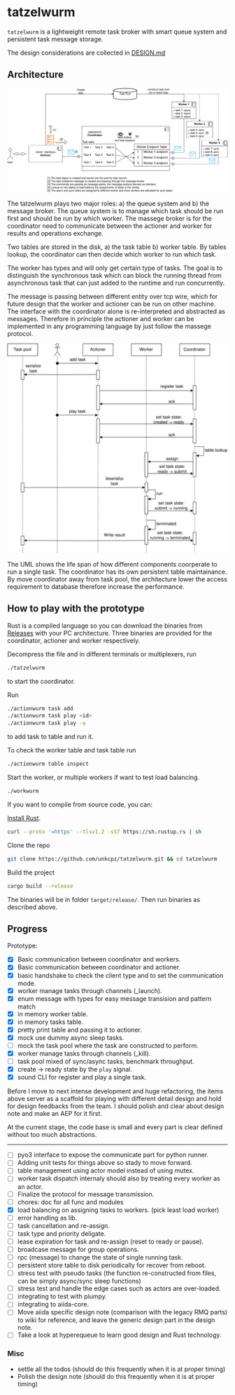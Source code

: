 # tatzelwurm

`tatzelwurm` is a lightweight remote task broker with smart queue system and persistent task message storage.

The design considerations are collected in [DESIGN.md](https://github.com/unkcpz/tatzelwurm/blob/main/DESIGN.md)

## Architecture

![The architecture summary of the new design](./misc/tatzelwurm-arch-tatz-arch.svg)

The tatzelwurm plays two major roles: a) the queue system and b) the message broker.
The queue system is to manage which task should be run first and should be run by which worker.
The massege broker is for the coordinator need to communicate between the actioner and worker for results and operations exchange.

Two tables are stored in the disk, a) the task table b) worker table. 
By tables lookup, the coordinator can then decide which worker to run which task.

The worker has types and will only get certain type of tasks.
The goal is to distinguish the synchronous task which can block the running thread from asynchronous task that can just added to the runtime and run concurrently.

The message is passing between different entity over tcp wire, which for future design that the worker and actioner can be run on other machine.
The interface with the coordinator alone is re-interpreted and abstracted as messages.
Therefore in principle the actioner and worker can be implemented in any programming language by just follow the massege protocol.

![Running a single task](./misc/tatzelwurm-arch-UML-lifetime.svg)

The UML shows the life span of how different components coorperate to run a single task.
The coordinator has its own persistent table maintainance.
By move coordinator away from task pool, the architecture lower the access requirement to database therefore increase the performance.

## How to play with the prototype

Rust is a compiled language so you can download the binaries from [Releases](https://github.com/unkcpz/tatzelwurm/releases) with your PC architecture.
Three binaries are provided for the coordinator, actioner and worker respectively.

Decompress the file and in different terminals or multiplexers, run

```bash
./tatzelwurm
```

to start the coordinator.

Run

```bash
./actionwurm task add
./actionwurm task play <id>
./actionwurm task play -a
```

to add task to table and run it.

To check the worker table and task table run

```bash
./actionwurm table inspect
```

Start the worker, or multiple workers if want to test load balancing.

```bash
./workwurm
```

If you want to compile from source code, you can: 

[Install Rust](https://www.rust-lang.org/tools/install).

```bash
curl --proto '=https' --tlsv1.2 -sSf https://sh.rustup.rs | sh
```

Clone the repo

```bash
git clone https://github.com/unkcpz/tatzelwurm.git && cd tatzelwurm
```

Build the project

```bash
cargo build --release
```

The binaries will be in folder `target/release/`.
Then run binaries as described above.

## Progress

Prototype:

- [x] Basic communication between coordinator and workers.
- [x] Basic communication between coordinator and actioner.
- [x] basic handshake to check the client type and to set the communication mode.
- [x] worker manage tasks through channels (_launch).
- [x] enum message with types for easy message transision and pattern match
- [x] in memory worker table.
- [x] in memory tasks table.
- [x] pretty print table and passing it to actioner.
- [x] mock use dummy async sleep tasks.
- [ ] mock the task pool where the task are constructed to perform.
- [x] worker manage tasks through channels (_kill).
- [ ] task pool mixed of sync/async tasks, benchmark throughput.
- [x] create -> ready state by the `play` signal.
- [x] sound CLI for register and play a single task.

Before I move to next intense development and huge refactoring, the items above server as a scaffold for playing with different detail design and hold for design feedbacks from the team.
I should polish and clear about design note and make an AEP for it first.

At the current stage, the code base is small and every part is clear defined without too much abstractions.

---------------------

- [ ] pyo3 interface to expose the communicate part for python runner.
- [ ] Adding unit tests for things above so stady to move forward.
- [ ] table management using actor model instead of using mutex.
- [ ] worker task dispatch internaly should also by treating every worker as an actor. 
- [ ] Finalize the protocol for message transmission.
- [ ] chores: doc for all func and modules
- [x] load balancing on assigning tasks to workers. (pick least load worker)
- [ ] error handling as lib.
- [ ] task cancellation and re-assign.
- [ ] task type and priority deligate.
- [ ] lease expiration for task and re-assign (reset to ready or pause).
- [ ] broadcase message for group operations.
- [ ] rpc (message) to change the state of single running task.
- [ ] persistent store table to disk periodically for recover from reboot.
- [ ] stress test with pseudo tasks (the function re-constructed from files, can be simply async/sync sleep functions)
- [ ] stress test and handle the edge cases such as actors are over-loaded.
- [ ] integrating to test with plumpy.
- [ ] integrating to aiida-core.
- [ ] Move aiida specific design note (comparison with the legacy RMQ parts) to wiki for reference, and leave the generic design part in the design note.
- [ ] Take a look at hyperequeue to learn good design and Rust technology.

### Misc

- settle all the todos (should do this frequently when it is at proper timing)
- Polish the design note (should do this frequently when it is at proper timing)
